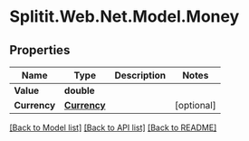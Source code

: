 # Splitit.Web.Net.Model.Money

## Properties

Name | Type | Description | Notes
------------ | ------------- | ------------- | -------------
**Value** | **double** |  | 
**Currency** | [**Currency**](Currency.md) |  | [optional] 

[[Back to Model list]](../README.md#documentation-for-models) [[Back to API list]](../README.md#documentation-for-api-endpoints) [[Back to README]](../README.md)

